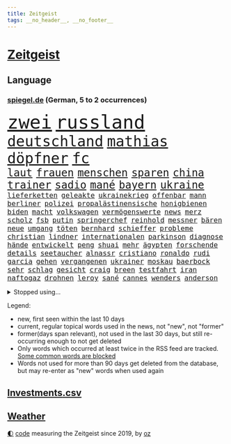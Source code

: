 ```yaml
---
title: Zeitgeist
tags: __no_header__, __no_footer__
---
```


# [Zeitgeist](https://oliz.io/zeitgeist/)

## Language

<h3><a href="https://www.spiegel.de" target="_blank">spiegel.de</a> (German, 5 to 2 occurrences)</h3>
<p style="font-family:monospace">
<span style="font-size:32pt"><a href="news_links.html#zwei" class="current">zwei</a></span>
<span style="font-size:32pt"><a href="news_links.html#russland" class="current">russland</a></span>
<br>
<span style="font-size:25pt"><a href="news_links.html#deutschland" class="current">deutschland</a></span>
<span style="font-size:25pt"><a href="news_links.html#mathias" class="new">mathias</a></span>
<span style="font-size:25pt"><a href="news_links.html#döpfner" class="current">döpfner</a></span>
<span style="font-size:25pt"><a href="news_links.html#fc" class="current">fc</a></span>
<br>
<span style="font-size:18pt"><a href="news_links.html#laut" class="current">laut</a></span>
<span style="font-size:18pt"><a href="news_links.html#frauen" class="current">frauen</a></span>
<span style="font-size:18pt"><a href="news_links.html#menschen" class="current">menschen</a></span>
<span style="font-size:18pt"><a href="news_links.html#sparen" class="current">sparen</a></span>
<span style="font-size:18pt"><a href="news_links.html#china" class="current">china</a></span>
<span style="font-size:18pt"><a href="news_links.html#trainer" class="current">trainer</a></span>
<span style="font-size:18pt"><a href="news_links.html#sadio" class="new">sadio</a></span>
<span style="font-size:18pt"><a href="news_links.html#mané" class="new">mané</a></span>
<span style="font-size:18pt"><a href="news_links.html#bayern" class="current">bayern</a></span>
<span style="font-size:18pt"><a href="news_links.html#ukraine" class="current">ukraine</a></span>
<br>
<span style="font-size:12pt"><a href="news_links.html#lieferketten" class="current">lieferketten</a></span>
<span style="font-size:12pt"><a href="news_links.html#geleakte" class="new">geleakte</a></span>
<span style="font-size:12pt"><a href="news_links.html#ukrainekrieg" class="current">ukrainekrieg</a></span>
<span style="font-size:12pt"><a href="news_links.html#offenbar" class="current">offenbar</a></span>
<span style="font-size:12pt"><a href="news_links.html#mann" class="current">mann</a></span>
<span style="font-size:12pt"><a href="news_links.html#berliner" class="current">berliner</a></span>
<span style="font-size:12pt"><a href="news_links.html#polizei" class="current">polizei</a></span>
<span style="font-size:12pt"><a href="news_links.html#propalästinensische" class="new">propalästinensische</a></span>
<span style="font-size:12pt"><a href="news_links.html#honigbienen" class="new">honigbienen</a></span>
<span style="font-size:12pt"><a href="news_links.html#biden" class="current">biden</a></span>
<span style="font-size:12pt"><a href="news_links.html#macht" class="current">macht</a></span>
<span style="font-size:12pt"><a href="news_links.html#volkswagen" class="current">volkswagen</a></span>
<span style="font-size:12pt"><a href="news_links.html#vermögenswerte" class="current">vermögenswerte</a></span>
<span style="font-size:12pt"><a href="news_links.html#news" class="current">news</a></span>
<span style="font-size:12pt"><a href="news_links.html#merz" class="current">merz</a></span>
<span style="font-size:12pt"><a href="news_links.html#scholz" class="current">scholz</a></span>
<span style="font-size:12pt"><a href="news_links.html#fsb" class="current">fsb</a></span>
<span style="font-size:12pt"><a href="news_links.html#putin" class="current">putin</a></span>
<span style="font-size:12pt"><a href="news_links.html#springerchef" class="current">springerchef</a></span>
<span style="font-size:12pt"><a href="news_links.html#reinhold" class="current">reinhold</a></span>
<span style="font-size:12pt"><a href="news_links.html#messner" class="current">messner</a></span>
<span style="font-size:12pt"><a href="news_links.html#bären" class="current">bären</a></span>
<span style="font-size:12pt"><a href="news_links.html#neue" class="current">neue</a></span>
<span style="font-size:12pt"><a href="news_links.html#umgang" class="current">umgang</a></span>
<span style="font-size:12pt"><a href="news_links.html#töten" class="current">töten</a></span>
<span style="font-size:12pt"><a href="news_links.html#bernhard" class="current">bernhard</a></span>
<span style="font-size:12pt"><a href="news_links.html#schieffer" class="new">schieffer</a></span>
<span style="font-size:12pt"><a href="news_links.html#probleme" class="current">probleme</a></span>
<span style="font-size:12pt"><a href="news_links.html#christian" class="current">christian</a></span>
<span style="font-size:12pt"><a href="news_links.html#lindner" class="current">lindner</a></span>
<span style="font-size:12pt"><a href="news_links.html#internationalen" class="current">internationalen</a></span>
<span style="font-size:12pt"><a href="news_links.html#parkinson" class="new">parkinson</a></span>
<span style="font-size:12pt"><a href="news_links.html#diagnose" class="current">diagnose</a></span>
<span style="font-size:12pt"><a href="news_links.html#hände" class="current">hände</a></span>
<span style="font-size:12pt"><a href="news_links.html#entwickelt" class="current">entwickelt</a></span>
<span style="font-size:12pt"><a href="news_links.html#peng" class="new">peng</a></span>
<span style="font-size:12pt"><a href="news_links.html#shuai" class="new">shuai</a></span>
<span style="font-size:12pt"><a href="news_links.html#mehr" class="current">mehr</a></span>
<span style="font-size:12pt"><a href="news_links.html#ägypten" class="current">ägypten</a></span>
<span style="font-size:12pt"><a href="news_links.html#forschende" class="current">forschende</a></span>
<span style="font-size:12pt"><a href="news_links.html#details" class="current">details</a></span>
<span style="font-size:12pt"><a href="news_links.html#seetaucher" class="new">seetaucher</a></span>
<span style="font-size:12pt"><a href="news_links.html#alnassr" class="new">alnassr</a></span>
<span style="font-size:12pt"><a href="news_links.html#cristiano" class="current">cristiano</a></span>
<span style="font-size:12pt"><a href="news_links.html#ronaldo" class="current">ronaldo</a></span>
<span style="font-size:12pt"><a href="news_links.html#rudi" class="current">rudi</a></span>
<span style="font-size:12pt"><a href="news_links.html#garcia" class="current">garcia</a></span>
<span style="font-size:12pt"><a href="news_links.html#gehen" class="current">gehen</a></span>
<span style="font-size:12pt"><a href="news_links.html#vergangenen" class="current">vergangenen</a></span>
<span style="font-size:12pt"><a href="news_links.html#ukrainer" class="current">ukrainer</a></span>
<span style="font-size:12pt"><a href="news_links.html#moskau" class="current">moskau</a></span>
<span style="font-size:12pt"><a href="news_links.html#baerbock" class="current">baerbock</a></span>
<span style="font-size:12pt"><a href="news_links.html#sehr" class="current">sehr</a></span>
<span style="font-size:12pt"><a href="news_links.html#schlag" class="current">schlag</a></span>
<span style="font-size:12pt"><a href="news_links.html#gesicht" class="current">gesicht</a></span>
<span style="font-size:12pt"><a href="news_links.html#craig" class="new">craig</a></span>
<span style="font-size:12pt"><a href="news_links.html#breen" class="new">breen</a></span>
<span style="font-size:12pt"><a href="news_links.html#testfahrt" class="new">testfahrt</a></span>
<span style="font-size:12pt"><a href="news_links.html#iran" class="current">iran</a></span>
<span style="font-size:12pt"><a href="news_links.html#naftogaz" class="new">naftogaz</a></span>
<span style="font-size:12pt"><a href="news_links.html#drohnen" class="current">drohnen</a></span>
<span style="font-size:12pt"><a href="news_links.html#leroy" class="current">leroy</a></span>
<span style="font-size:12pt"><a href="news_links.html#sané" class="current">sané</a></span>
<span style="font-size:12pt"><a href="news_links.html#cannes" class="current">cannes</a></span>
<span style="font-size:12pt"><a href="news_links.html#wenders" class="new">wenders</a></span>
<span style="font-size:12pt"><a href="news_links.html#anderson" class="current">anderson</a></span>
</p>
<details>
<summary>Stopped using...</summary>
<p class="former" style="font-size:12pt">
coronaregeln(904) kino(904) ausgebrochen(903) ausgezeichnet(903) investoren(903) carsten(902) erfahrung(902) glück(902) siegt(902) teheran(902) trat(902) enger(901) kliniken(901) reformen(901) breitet(900) ddr(900) diskutieren(900) erfolge(900) erneute(900) landtag(900) erfahrungen(899) gerhard(899) is(899) klingbeil(899) landkreis(899) priester(899) quarantäne(899) vorliegt(899) cdupolitiker(898) co₂(898) favoriten(898) florian(898) passieren(898) riss(898) tweet(898) verlief(898) augsburg(897) ausfallen(897) bielefeld(897) gestartet(897) gestohlen(897) neuem(897) positionen(897) provinz(897) verhängte(897) vermeiden(897) vorsitzenden(897) walter(897) ausnahmezustand(896) comeback(896) kämpfe(896) vergewaltigung(896) zugleich(896) 65(895) 75(895) coronainfektion(895) programm(895) stars(895) toni(895) tschechien(895) verbraucherschützer(895) verhängt(895) vorübergehend(895) wehren(895) beschluss(894) dramatisch(894) mütter(894) rote(894) steigenden(894) tier(894) 33(893) anbieter(893) falsch(893) folgte(893) innenministerium(893) länge(893) meldete(893) nutzte(893) party(893) tausenden(893) verteidigung(893) blockiert(892) heftig(892) konflikte(892) milde(892) pressestimmen(892) spanier(892) 12(891) einzug(891) international(891) united(891) via(891) einstigen(890) freie(890) kultur(890) mangelt(890) engagement(889) modell(889) sport(889) sports(889) demonstrationen(888) enthüllt(888) europäischer(888) kaputt(888) kleines(888) minute(888) auskunft(886) antisemitismus(885) sendung(885) geprägt(884) unseren(884) ereignisse(883) gering(882) hielten(882) 11(881) signalisiert(881) tiefen(881) band(880) gesamten(880) halb(880) kooperation(880) mehrfach(880) mittlerweile(880) steckte(880) demokratischen(879) iss(879) pfund(879) immunität(878) bestmarke(877) genauso(877) gang(876) ordnung(875) ausrüstung(874) einnahmen(874) ausgesetzt(873) nachbar(873) spenden(872) freiwillig(871) apps(870) außerhalb(870) insassen(868) wandel(867) griechischen(866) papier(866) syrer(866) aufgabe(864) app(863) schock(862) ministerien(861) sarah(856) erfolgreichen(854) überfordert(847) farbe(841) last(836) aktionen(833) mehren(832) wetterdienst(815) londons(814) 95(796) fuhren(776) belästigung(769) vormarsch(769) 4000(746) athen(731) wochenrückblick(714) japanischen(689) besonderes(678) 38(668) serbien(655) flohen(653) stundenlang(647) tricks(643) ausnahme(637) veröffentlichung(630) füllen(629) schrumpft(627) freigesprochen(626) grundsätzlich(624) tour(624) warnungen(623) insbesondere(613) dauerte(609) einführung(607) gremium(606) las(603) vegas(603) erfolgreichste(601) weibliche(601) kuriose(599) 700(590) jenseits(590) umkämpften(585) rückgabe(579) stehlen(579) tabellenführer(574) machtübernahme(571) zorn(570) böse(566) händen(566) momente(566) niedergang(565) erreichte(559) werner(553) vorteil(547) söders(541) 15000(539) beeinflusst(539) mutmaßliches(537) abtreibung(536) kunstwerke(536) gefeuert(534) erdgas(533) krankenkassen(532) gedrängt(526) einander(525) 200000(518) radikaler(504) donbass(499) tradition(486) seltene(484) zustande(484) entsteht(483) gewaltsamen(483) stephen(483) otto(481) explodieren(479) historischer(478) phänomen(478) sank(477) beschossen(476) guterres(476) 87(468) nordische(468) frühe(465) zuständig(463) ebay(462) transport(459) menschenrechtler(452) geschah(449) langjährigen(446) preiserhöhung(443) lemke(441) steffi(441) match(440) spektakel(440) zusammenhalt(437) mitgliedstaaten(435) geschenk(429) bestand(423) unterscheiden(420) geiselnahme(419) ergeben(418) auswertung(417) stuttgarter(412) positiven(411) runter(408) zensur(407) verpflichtende(404) mbappé(401) oppositionellen(401) schülern(399) 98(398) spdchef(396) rené(394) fluss(393) lehnte(392) terror(392) zugenommen(389) fern(388) sklaverei(385) erneuerbare(382) inakzeptable(379) anlässlich(378) odessa(378) invasoren(376) profitierte(376) verliehen(376) todes(371) goldene(369) flüchten(367) künstlerin(366) staatsbürgerschaft(364) 55(362) spart(362) breiten(361) cherson(359) klassenzimmer(359) verbotene(359) ausschließlich(357) suchten(357) herrschte(356) umsätze(353) bezeichnen(348) indem(348) dmitrij(347) fernen(342) nachfolgerin(342) rechenschaft(341) großmutter(338) ufer(338) gewaltverbrechen(335) heiß(335) warteten(335) umstände(333) brasilianische(328) golden(328) gäbe(326) entschuldigte(321) ärztinnen(320) westjordanland(319) würdigt(318) suchte(314) einstecken(312) prinzessin(312) gelobt(310) erleichtert(309) sinne(309) 80000(308) homosexuelle(308) tankstelle(308) vereidigt(308) emma(306) verzweiflung(305) 79(304) frustriert(304) steuerzahler(303) provider(300) 110(297) mitarbeitende(296) verdiente(294) naturkatastrophen(292) preisdeckel(292) republikanischer(292) betreuung(290) galten(289) generalstaatsanwalt(288) senegal(283) therapien(283) miss(282) tempel(282) transportieren(280) mitgeteilt(279) furore(278) tagsüber(278) trugen(278) wohnmobil(278) übergewinnsteuer(278) voraussichtlich(276) finde(275) gleichberechtigung(275) tanz(274) katholiken(272) jubelte(271) baum(270) 16jähriger(268) endgültige(268) ryan(268) vize(267) großeltern(266) tasche(266) blatt(265) entschuldigen(263) geeigneten(262) völker(262) 27jährige(261) anruf(260) grimm(260) veronika(260) giffey(259) nennen(256) schwächelt(256) usrepublikaner(256) anschlags(255) gefechten(255) streikt(254) trägerrakete(253) gelbe(252) schmerzhaft(250) drehten(246) zwölfjährigen(245) erzählung(243) daneben(240) glänzte(240) hagen(239) hingelegt(239) geräumt(238) summer(238) salz(236) moderator(235) prostitution(235) wichtigster(235) notruf(234) somalia(234) gabrielle(233) holten(232) untergrund(232) bürgergeld(231) mithalten(229) rauf(228) vogelgrippe(228) medizin(227) sperren(227) weltgrößten(227) aufstand(226) seltener(225) kater(224) entkommen(223) globes(223) 89(222) knackt(221) extremisten(220) home(218) bellingham(217) jude(217) tobias(217) usrepräsentantenhauses(217) gott(216) ussenat(216) atomkraftwerk(215) angegangen(214) herunter(214) größeres(213) rowling(210) entstehung(209) rappers(208) abgezogen(207) jackson(207) jahreswechsel(206) serienmörder(205) beschaffen(204) 45jährige(203) erzeugt(203) lehrermangel(203) geteilt(201) gratis(201) kurznachrichtendienst(200) bundeswirtschaftsministerium(199) strafrechtliche(199) leitung(197) vorurteile(197) ber(196) energiepolitik(196) aufholjagd(195) 1992(194) umweltfreundlich(194) vorreiter(194) jk(193) milliardenkosten(193) cocacola(190) heikler(189) krankenkasse(189) 1400(188) emissionen(188) historisches(188) schoigu(188) achtelfinale(187) angesehen(186) badenwürttembergischen(186) beobachter(186) blumen(186) ködern(186) vereinbarung(186) erledigt(185) halbzeit(184) iranischer(184) rose(182) niederlagen(181) brutalität(179) fahimi(179) persönlichen(179) betrag(178) stift(178) antrieb(176) verwandelt(176) exklusiv(175) bundesweites(174) nominierungen(174) schwedt(174) steuerrecht(174) arroganz(173) erschließen(172) neymar(172) student(172) dahintersteckt(171) elbphilharmonie(170) härtesten(170) russlandpolitik(170) abwesenheit(169) edward(168) gefährlichsten(168) bischofskonferenz(166) ignoriert(165) offensiv(165) bnd(163) gewalttäter(162) innere(162) wahlsieg(162) kommando(161) professioneller(161) anerkennung(159) parat(159) sofia(159) birmingham(158) bonbons(158) ernennt(158) ökonomisch(158) milliardenschweren(157) solidarisieren(157) verankert(157) lawinenabgang(156) entzug(155) lehrkräftemangel(155) willis(155) alice(154) feindbild(154) kapitalmarkt(154) anforderungen(153) begeisterte(153) forscht(152) geliebten(152) krisenjahr(152) oleg(152) abbruch(151) gary(150) synagoge(150) blank(149) geebnet(149) göttingen(149) 105(148) todesstrafe(148) dankesrede(147) eigens(147) intakt(147) lateinamerika(146) teheraner(146) verehrt(146) 39(145) alpin(144) geschmack(144) ski(144) einheimische(143) sämtliche(143) unterdrücken(142) verbrechens(142) y(142) erreger(141) queere(141) vodafone(141) aussichten(140) angetreten(139) boeing(139) lebzeiten(138) philip(137) pyrotechnik(137) bedienen(136) zigaretten(136) adolf(135) fatih(135) mitarbeiterinnen(135) queeren(135) überlastung(134) zusammenstößen(133) nüchtern(132) usamerikanerin(132) amerikanerin(131) jusos(131) aufgeschoben(130) erzählungen(130) japaner(130) birol(129) enttarnt(129) ieachef(129) sms(129) wurm(129) abwenden(128) diplomatie(126) normales(126) testet(126) twitterchef(126) wirtschaftliche(126) formiert(125) plastik(124) sportartikelhersteller(124) massenentlassungen(123) verbinden(123) verborgen(123) ware(123) aufgebaut(122) ausdrücklich(122) bahrain(122) migrationspolitik(122) benedikt(121) geheimer(121) schmiedet(121) jüdische(120) serbische(120) anzahl(119) ausgetretene(119) evangelische(119) generalinspekteur(119) katars(118) überzeugen(118) bundesverdienstkreuz(117) christmas(117) häufen(117) schränken(117) überholmanöver(117) airbus(116) artenschutz(116) bafin(116) bemängeln(116) beweist(116) gekostet(116) inszenierte(116) fußballweltmeisterschaften(115) pop(115) tennislegende(115) barbarei(114) bischöfe(114) regimekritiker(114) straßensperren(114) supermärkte(114) abwehr(113) apokalypse(113) ausgleichen(113) beunruhigt(113) buenos(113) djokovic(113) drahtzieher(113) feind(113) ungehorsam(113) antwortet(112) geldhaus(112) infos(112) synodalen(112) verbannt(112) 20jährigen(111) arztpraxen(111) deutschlandfunk(111) fotograf(111) kamala(111) schneesturm(111) integrität(110) trudeau(110) berühmter(109) erfolgsgeschichte(109) kassierten(109) kurzzeitig(109) vorbereitung(109) check(108) rückschritt(108) tüte(108) politikum(107) seltsamen(107) text(107) tvsender(107) 47(106) flaggen(106) hauptstadtflughafen(106) versicherung(106) überlassen(106) diverser(105) groko(105) hilfsgüter(105) charts(104) fratzscher(104) skiweltcup(104) welch(104) besitzen(103) erwähnt(103) fröhlich(103) nachschub(103) werbeverbot(103) vollen(102) forschungsteam(101) grünes(101) söldnergruppe(101) unangenehm(101) erlebten(100) huawei(100) städtischen(100) dritter(99) geschosse(99) gebrauchte(98) grand(98) hackl(98) standorte(98) totale(98) mexikos(97) beheben(96) derartige(96) garbsen(96) kellern(96) schulsystem(96) überbieten(96) 20jährige(95) kapital(95) 1981(94) fußgänger(94) verschüttet(94) großzügig(93) haie(93) spielfilm(93) entschärft(92) erzwingen(92) flüchtete(92) kohlendioxid(92) auffällige(91) biathleten(91) geiselnehmer(91) isrückkehrerin(91) mühsam(91) porträtiert(91) warntag(91) dominanz(90) haushalts(90) pedro(90) schärferes(90) angespannte(89) arbeitnehmerinnen(89) attentäter(89) drogentest(89) etablieren(89) eubeitritt(89) hochfahren(89) nachgehen(89) referee(89) epos(88) kopiert(88) maulwurf(88) vorurteilen(88) witterung(88) einzigartigen(87) kulturstaatsministerin(87) mag(87) stellungskrieg(87) umzug(87) faschisten(86) gasförderung(86) juwelen(86) lila(86) nachholbedarf(86) polarlichter(86) kriege(85) merkwürdige(85) ops(85) staatshaushalt(85) twitteralternative(85) zehnte(85) altert(84) beeindruckt(84) dienstagmorgen(84) rauschten(84) volksleiden(84) aires(83) angreifern(83) bruchteil(83) geringe(83) journalistische(83) länderfinanzausgleich(83) organisierten(83) zurückfordern(83) death(82) eauto(82) euparlamentspräsidentin(82) komponenten(82) metsola(82) parteiausschluss(82) solcher(82) behandeln(81) kriegsdrama(81) meiste(81) nepal(81) sowjetunion(81) veralteten(81) ziviler(81) deripaska(80) gentechnik(80) kategorien(80) lösten(80) schweigt(80) verheerende(80) vorbestellungen(80) csupolitiker(79) erfolgreiche(79) gerückt(79) platzen(79) prestige(79) roberta(79) a38(78) bergkarabach(78) detektiv(78) dieb(78) goggia(78) isanhänger(78) revision(78) schatz(78) schwimmendes(78) überflüssig(78) anschreien(77) auftrieb(77) eindämmen(77) eisernen(77) förderte(77) rückenschmerzen(77) stellvertreterin(77) verleger(77) üppig(77) batic(76) kranken(76) leitmayr(76) nachfahren(76) nachteil(76) schneefall(76) verspannungen(76) weber(76) ambulanz(75) demonstrierten(75) doppelmord(75) einmarsch(75) männlichen(75) nsverbrechen(75) verrückte(75) bayerisches(74) bordstein(74) entschädigen(74) geprägte(74) herstellers(74) indizien(74) lambsdorff(74) mobile(74) strafrechtlich(74) chaim(73) einzelgänger(73) feministischer(73) internetnutzer(73) merkte(73) wham(73) zuständigkeit(73) ölkonzern(73) aufgehört(72) cyrus(72) ertragen(72) hundebesitzer(72) miley(72) pflegeheim(72) texten(72) zusammenbrechen(72) todesopfern(71) umjubelt(71) versicherer(71) wahnsinn(71) aushalten(70) besuchern(70) broadway(70) gestaltet(70) leichnam(70) mafia(70) rauchen(70) amüsant(69) geschäftsmann(69) mel(69) siebzigern(69) unsichere(69) überschattete(69) bakterien(68) gesteuerte(68) haftentlassung(68) mitgerissen(68) unablässig(68) yasmin(68) 133(67) bundeswirtschaftsminister(67) empfindliche(67) freier(67) hinsichtlich(67) kabinettskollegen(67) paparazzi(67) schein(67) verschmähen(67) weltpresse(67) fernando(66) kleintransporters(66) outfits(66) podest(66) temperatur(66) 23jähriger(65) edf(65) pckraffinerie(65) schlägereien(65) verbüßt(65) hunden(64) impfstatus(64) nazivergleich(64) unbezahlbar(64) abheben(63) desinteresse(63) geldanlage(63) henriette(63) häftling(63) oberbürgermeisterin(63) prinzen(63) reker(63) weltcupsieg(63) weltraumrakete(63) gewaltbereiten(62) mccarthy(62) memphis(62) mikaela(62) schwache(62) shiffrin(62) sitzungstagen(62) substanz(62) 1968(61) arbeitsgruppe(61) bayerischer(61) bewerbungen(61) ebike(61) wayne(61) biene(60) ladenhüter(60) break(59) ehemaliges(59) rückgrat(59) streifen(59) vorgabe(59) 07(58) abwehrspieler(58) ampelbündnis(58) busch(58) joão(58) khamenei(58) klausur(58) verdächtiges(58) gewaltsame(57) nordamerikas(57) regierte(57) verbrennt(57) vorgesetzter(57) einzel(56) ortes(56) pate(56) ausmisten(55) energy(55) erschüttern(55) bestehe(54) erneuter(54) jene(54) luftschlägen(54) pamela(54) spots(54) willy(54) ergänzen(53) iq(53) lebensmittelbranche(53) räume(53) showdown(53) starteten(53) vertreiben(53) widrigen(53) überrannt(53) allgemeines(52) altbacken(52) esstisch(52) gewünscht(52) kiesewetter(52) langwierige(52) roderich(52) ebbt(51) errechnet(51) flüchtlingspolitik(51) gedient(51) lagerfeld(51) nachfolgen(51) pflegen(51) skipper(51) 47jährige(50) abkopplung(50) antike(50) dfl(50) gesetzlichen(50) hanks(50) neinstimmen(50) zusammenstöße(50) gezielte(49) titelrennen(49) unfallzahlen(49) überrumpelt(49) 59jährige(48) auszeichnungen(48) djokovićs(48) effekte(48) euterrorliste(48) holocaustüberlebende(48) kriegsausgang(48) oppositionsführerin(48) sichtlich(48) swetlana(48) süchtig(48) tichanowskaja(48) 14000(47) abenteurer(47) ausgeglichen(47) bürokratischer(47) heimwm(47) magere(47) ablöse(46) ausgerottet(46) dmytro(46) hauch(46) kuleba(46) richtigen(46) stürmte(46) verkürzen(46) absprachen(45) besprechen(45) ermordeten(45) frösche(45) köpfe(45) packung(45) paket(45) synodalversammlung(45) vorstellungen(45) wetterbedingungen(45) überzogen(45) abiturienten(44) friedlicher(44) georgien(44) monatelanger(44) klimaschutzes(43) mitziehen(43) prorussischen(43) streitgespräch(43) umstrukturierungen(43) verhinderten(43) 140(42) academy(42) beißt(42) dichtgemacht(42) sicherheitsstrategie(42) stegner(42) sturmgewehren(42) vonovia(42) fischfang(41) flowers(41) friedensinitiative(41) jelena(41) spö(41) supercomputer(41) wirtschaftlicher(41) 152(40) aufgespürt(40) zervakis(40) anlocken(39) dissens(39) empfindlich(39) h5n1(39) kuh(39) landtagswahl(39) quälend(39) republica(39) wahlsieger(39) 207(38) apache(38) aserbaidschanische(38) green(38) laufzeit(38) leopard2kampfpanzer(38) männlichkeit(38) tsg(38) erdrosselt(37) solidarische(37) unterdrückt(37) vatikans(37) generäle(36) italienisches(36) nobelpreis(36) pralinen(36) prügeln(36) travel(36) agenten(35) eichhörnchen(35) fußstapfen(35) halbieren(35) lawinengefahr(35) mister(35) nummereinshit(35) rekordergebnis(35) saintgermain(35) zurückhaltend(35) zuschauerinnen(35) alonso(34) geburtstagsfeier(34) gleichgeschlechtliche(34) halbmast(34) lebensweise(34) luxusuhren(34) patek(34) philippe(34) rekordzahlen(34) sachschaden(34) schafe(34) xabi(34) act(33) hinspiel(33) modernisiert(33) nachhaltige(33) oppositionsbündnis(33) reduction(33) restliche(33) supermächte(33) vertreibt(33) dmitry(32) dramatischer(32) haufenweise(32) himalaja(32) hinterließen(32) rendiwagner(32) weiblichen(32) dorthin(31) grammys(31) reddit(31) snowboard(31) unglücks(31) fernzuhalten(30) gekoppelt(30) goldmedaille(30) kaufmann(30) registrieren(30) rentnern(30) sprünge(30) stil(30) toll(30) 160000(29) nachbarschaft(29) olga(29) skirennfahrerin(29) ungesund(29) verlags(29) verteilung(29) wider(29) außenhandel(28) gewendet(28) rettenden(28) russinnen(28) tabellenführung(28) tabellenkeller(28) unnötige(28) vorentscheid(28) zusammenzuarbeiten(28) abgeraten(27) aicher(27) babynahrung(27) detail(27) erdbebenkatastrophe(27) gala(27) heimsieg(27) kassel(27) nordstreampipelines(27) siegesserie(27) unterschätzte(27) wale(27) angestellter(26) doll(26) relativ(26) zerreibt(26) überschattet(26) bindung(25) galaxy(25) instituts(25) nobelpreisträger(25) s23(25) superg(25) ultra(25) umlauf(25) vermieden(25) chemikalien(24) födisch(24) karlsruher(24) presseschau(24) traktiert(24) bußgelder(23) dürresommer(23) rio(23) vernachlässigt(23) zugeschlagen(23) afrikanische(22) akku(22) defensiv(22) entschlossen(22) gigantisch(22) janeiro(22) napoli(22) stärkste(22) rüdiger(21) schubert(21) schuhe(21) tools(21) anhängerin(20) aufgedeckt(20) erwerbstätig(20) georgier(20) moers(20) ordentlich(20) ruiniert(20) schrittweise(20) tiflis(20) verschwieg(20) vordenker(20) websites(20) abstiegszone(19) begründete(19) direkter(19) ernähren(19) kristin(19) trickbetrüger(19) dasselbe(18) eingeräumt(18) equal(18) nordischen(18) pay(18) suspendierung(18) verwandeln(18) vogelgrippevirus(18) banküberfall(17) energiemärkten(17) führungsrolle(17) kosmologie(17) krisenteam(17) randalierer(17) rekonstruieren(17) wohngebiete(17) aufreger(16) ausgewildert(16) ausweitung(16) eishockey(16) energiepreisbremsen(16) konzernen(16) umarmt(16) überforderung(16) aufräumen(15) blöde(15) kombiniererinnen(15) konservativer(15) lsd(15) monsteretappe(15) schneechaos(15) weltumsegelung(15) bestehenden(14) dienstleistungsgewerkschaft(14) geldübergabe(14) kommendem(14) aldi(13) aufkommen(13) björn(13) fünfjährige(13) gesellschaftlicher(13) gewartet(13) guantanamo(13) höcke(13) stehe(13) vorfahren(13) 59(12) ausstatten(12) dekret(12) ertrunken(12) leuchtete(12) flickenteppich(11) kalabrien(11) mäuse(11) süd(11)
</p>
</details>
<p>Legend:
<ul>
<li><span class="new">new</span>, first seen within the last 10 days</li>
<li><span class="current">current</span>, regular topical words used in the news, not "new", not "former"</li>
<li><span class="former">former(days span relevant)</span>, not used in the last 30 days, but still re-occurring enough to not get deleted</li>
<li>Only words which occurred at least twice in the RSS feed are tracked. <a href="language/filters.py">Some common words are blocked</a></li>
<li>Words not used for more than 90 days get deleted from the database, but may re-enter as "new" words when used again</li>
</ul>
</p>

## [Investments](investments.html)[.csv](investments.csv)

## [Weather](weather.html)

<footer>
<a href="javascript:toggleTheme()" class="nav">🌓</a>
<a href="https://github.com/ooz/zeitgeist">code</a> measuring the Zeitgeist since 2019, by <a href="https://oliz.io">oz</a>
</footer>
